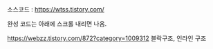 소스코드 : https://wtss.tistory.com/

완성 코드는 아래에 스크롤 내리면 나옴.

https://webzz.tistory.com/872?category=1009312
블락구조, 인라인 구조

